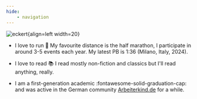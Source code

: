 ```yaml
---
hide: 
    - navigation
---
```


![eckert](assets/images/runnning_pics.jpg){align=left width=20}

- I love to run :runner: My favourite distance is the half marathon, I participate in around 3-5 events each year. My latest PB is 1:36 (Milano, Italy, 2024). 

- I love to read :books: I read mostly non-fiction and classics but I'll read anything, really. 

- I am a first-generation academic :fontawesome-solid-graduation-cap: and was active in the German community [Arbeiterkind.de](https://www.arbeiterkind.de/) for a while. 


